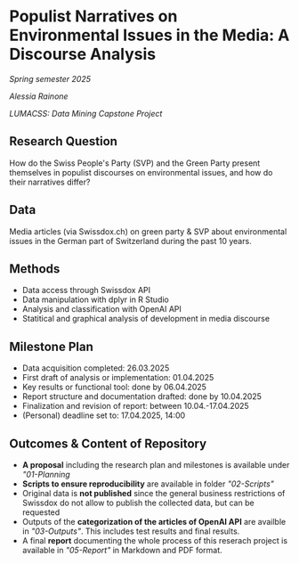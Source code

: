 # Populist Narratives on Environmental Issues in the Media: A Discourse Analysis

*Spring semester 2025*

*Alessia Rainone*

*LUMACSS: Data Mining Capstone Project*

## Research Question
How do the Swiss People's Party (SVP) and the Green Party present themselves in populist discourses on environmental issues, and how do their narratives differ?

## Data
Media articles (via Swissdox.ch) on green party & SVP about environmental issues in the German part of Switzerland during the past 10 years.

## Methods
- Data access through Swissdox API
- Data manipulation with dplyr in R Studio
- Analysis and classification with OpenAI API
- Statitical and graphical analysis of development in media discourse

## Milestone Plan
- Data acquisition completed: 26.03.2025
- First draft of analysis or implementation: 01.04.2025
- Key results or functional tool: done by 06.04.2025
- Report structure and documentation drafted: done by 10.04.2025
- Finalization and revision of report: between 10.04.-17.04.2025
- (Personal) deadline set to: 17.04.2025, 14:00

## Outcomes & Content of Repository
- **A proposal** including the research plan and milestones is available under *"01-Planning*
- **Scripts to ensure reproducibility** are available in folder *"02-Scripts"*
- Original data is **not published** since the general business restrictions of Swissdox do not allow to publish the collected data, but can be requested
- Outputs of the **categorization of the articles of OpenAI API** are availble in *"03-Outputs"*. This includes test results and final results.
- A final **report** documenting the whole process of this reserach project is available in *"05-Report"* in Markdown and PDF format.
